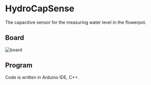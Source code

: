 # HydroCapSense

  The capacitive sensor for the measuring water level in the flowerpot.

## Board
![board](https://raw.githubusercontent.com/markub3327/HydroCapSense/master/EAGLE/HydroCapSense.png)

## Program

  Code is written in Arduino IDE, C++.

